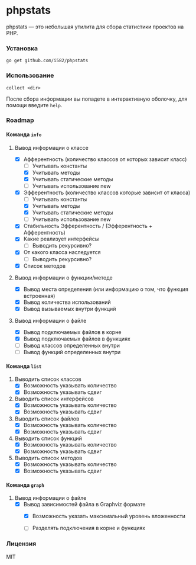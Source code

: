 # phpstats

phpstats — это небольшая утилита для сбора статистики проектов на PHP.

### Установка

```
go get github.com/i582/phpstats
```

### Использование

```
collect <dir>
```

После сбора информации вы попадете в интерактивную оболочку, для помощи введите `help`.



### Roadmap

#### Команда `info`

1. Вывод информации о классе
   * [x] Афферентность (количество классов от которых зависит класс)
     * [ ] Учитывать константы
     * [x] Учитывать методы
     * [x] Учитывать статические методы
     * [ ] Учитывать использование new
   * [x] Эфферентность (количество классов которые зависит от класса)
     * [ ] Учитывать константы
     * [x] Учитывать методы
     * [x] Учитывать статические методы
     * [ ] Учитывать использование new
   * [x] Стабильность Эфферентность / (Эфферентность + Афферентность)
   * [x] Какие реализует интерфейсы
     * [ ] Выводить рекурсивно?
   * [x] От какого класса наследуется
     * [ ] Выводить рекурсивно?
   * [x] Список методов

2. Вывод информации о функции/методе

   * [x] Вывод места определения (или информацию о том, что функция встроенная)
   * [x] Вывод количества использований
   * [x] Вывод вызываемых внутри функций
3. Вывод информации о файле

   * [x] Вывод подключаемых файлов в корне
   * [x] Вывод подключаемых файлов в функциях
   * [ ] Вывод классов определенных внутри
   * [ ] Вывод функций определенных внутри

#### Команда `list`

1. Выводить список классов
   * [x] Возможность указывать количество
   * [x] Возможность указывать сдвиг
2. Выводить список интерфейсов
   * [x] Возможность указывать количество
   * [x] Возможность указывать сдвиг
3. Выводить список файлов
   * [x] Возможность указывать количество
   * [x] Возможность указывать сдвиг
4. Выводить список функций
   * [x] Возможность указывать количество
   * [x] Возможность указывать сдвиг
5. Выводить список методов
   * [x] Возможность указывать количество
   * [x] Возможность указывать сдвиг

#### Команда `graph`

1. Вывод информации о файле
    * [x] Вывод зависимостей файла в Graphviz формате
      * [x] Возможность указать максимальный уровень вложенности
      * [ ] Разделять подключения в корне и функциях



### Лицензия

MIT